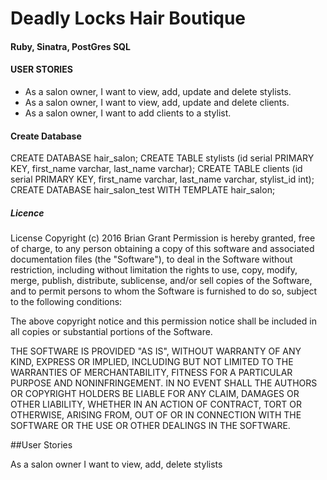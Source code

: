 # Deadly Locks Hair Boutique
#### Ruby, Sinatra, PostGres SQL
#### USER STORIES

 * As a salon owner, I want to view, add, update and delete stylists.
 * As a salon owner, I want to view, add, update and delete clients.
 * As a salon owner, I want to add clients to a stylist.

#### Create Database

CREATE DATABASE hair_salon;
CREATE TABLE stylists (id serial PRIMARY KEY, first_name varchar, last_name varchar);
CREATE TABLE clients (id serial PRIMARY KEY, first_name varchar, last_name varchar, stylist_id int);
CREATE DATABASE hair_salon_test WITH TEMPLATE hair_salon;


##### Licence

License Copyright (c) 2016 Brian Grant
Permission is hereby granted, free of charge, to any person obtaining a copy of this software and associated documentation files (the "Software"), to deal in the Software without restriction, including without limitation the rights to use, copy, modify, merge, publish, distribute, sublicense, and/or sell copies of the Software, and to permit persons to whom the Software is furnished to do so, subject to the following conditions:

The above copyright notice and this permission notice shall be included in all copies or substantial portions of the Software.

THE SOFTWARE IS PROVIDED "AS IS", WITHOUT WARRANTY OF ANY KIND, EXPRESS OR IMPLIED, INCLUDING BUT NOT LIMITED TO THE WARRANTIES OF MERCHANTABILITY, FITNESS FOR A PARTICULAR PURPOSE AND NONINFRINGEMENT. IN NO EVENT SHALL THE AUTHORS OR COPYRIGHT HOLDERS BE LIABLE FOR ANY CLAIM, DAMAGES OR OTHER LIABILITY, WHETHER IN AN ACTION OF CONTRACT, TORT OR OTHERWISE, ARISING FROM, OUT OF OR IN CONNECTION WITH THE SOFTWARE OR THE USE OR OTHER DEALINGS IN THE SOFTWARE.



##User Stories

As a salon owner I want to view, add, delete stylists
